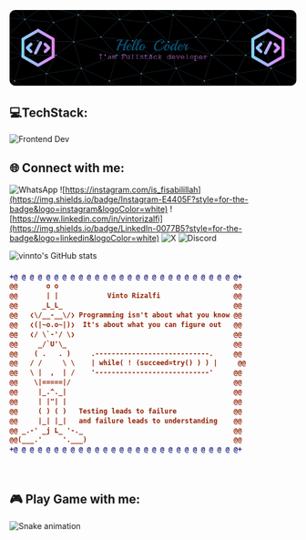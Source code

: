 ![Vinto Rizalfi](img/banner.png)

## 💻TechStack:
![Frontend Dev](https://skillicons.dev/icons?i=html,css,js,react,vite,vue,bootstrap,tailwind,figma,dart,flutter,laravel,nodejs,firebase,sqlite,mysql,postgres,git,postman,docker,kubernetes,azure,stackoverflow,unityperline=3)

## 🌐 Connect with me:
![WhatsApp](https://img.shields.io/badge/WhatsApp-25D366?style=for-the-badge&logo=WhatsApp&logoColor=white) ![https://instagram.com/is_fisabilillah](https://img.shields.io/badge/Instagram-E4405F?style=for-the-badge&logo=instagram&logoColor=white) ![https://www.linkedin.com/in/vintorizalfi](https://img.shields.io/badge/LinkedIn-0077B5?style=for-the-badge&logo=linkedin&logoColor=white) ![X](https://img.shields.io/badge/X-000000?style=for-the-badge&logo=x&logoColor=white) ![Discord](https://img.shields.io/badge/Discord-5865F2?style=for-the-badge&logo=discord&logoColor=white)


![vinnto's GitHub stats](https://github-readme-stats.vercel.app/api?username=vinnto&show_icons=true&theme=chartreuse-dark)

<h4>
  
```diff
+@ @ @ @ @ @ @ @ @ @ @ @ @ @ @ @ @ @ @ @ @ @ @ @ @ @ @ @+
@@       o o                                           @@
@@       | |            Vinto Rizalfi                  @@
@@      _L_L_                                          @@
@@   ❮\/__-__\/❯ Programming isn't about what you know @@
@@   ❮(|~o.o~|)❯  It's about what you can figure out   @@
@@   ❮/ \`-'/ \❯                                       @@
@@     _/`U'\_                                         @@
@@    ( .   . )     .----------------------------.     @@
@@   / /     \ \    | while( ! (succeed=try() ) ) |     @@
@@   \ |  ,  | /    '----------------------------'     @@
@@    \|=====|/                                        @@
@@     |_.^._|                                         @@
@@     | |"| |                                         @@
@@     ( ) ( )   Testing leads to failure              @@
@@     |_| |_|   and failure leads to understanding    @@
@@ _.-' _j L_ '-._                                     @@
@@(___.'     '.___)                                    @@
+@ @ @ @ @ @ @ @ @ @ @ @ @ @ @ @ @ @ @ @ @ @ @ @ @ @ @ @+
```

</h4>

<br>

## 🎮 Play Game with me: 

<img src="https://raw.githubusercontent.com/vinnto/vinnto/output/snake.svg" alt="Snake animation" />